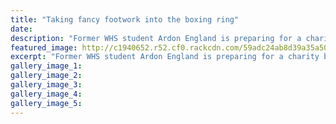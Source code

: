 ```yaml
---
title: "Taking fancy footwork into the boxing ring"
date: 
description: "Former WHS student Ardon England is preparing for a charity boxing match in Auckland; stepping off the dance floor and into the boxing ring..."
featured_image: http://c1940652.r52.cf0.rackcdn.com/59adc24ab8d39a35a50005e6/Ardon-England-charity-boxing-match-aug-2017.jpg
excerpt: "Former WHS student Ardon England is preparing for a charity boxing match in Auckland in October; stepping off the dance floor and into the boxing ring."
gallery_image_1: 
gallery_image_2: 
gallery_image_3: 
gallery_image_4: 
gallery_image_5: 
---
```


